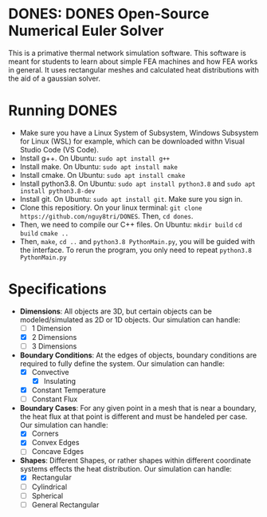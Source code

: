 # DONES: DONES Open-Source Numerical Euler Solver

This is a primative thermal network simulation software. This software is meant for students to learn about simple FEA machines and how FEA works in general. It uses rectangular meshes and calculated heat distributions with the aid of a gaussian solver.

# Running DONES

- Make sure you have a Linux System of Subsystem, Windows Subsystem for Linux (WSL) for example, which can be downloaded withn Visual Studio Code (VS Code).
- Install g++. On Ubuntu: `sudo apt install g++`
- Install make. On Ubuntu: `sudo apt install make`
- Install cmake. On Ubuntu: `sudo apt install cmake`
- Install python3.8. On Ubuntu: `sudo apt install python3.8` and `sudo apt install python3.8-dev`
- Install git. On Ubuntu: `sudo apt install git`. Make sure you sign in.
- Clone this repositiory. On your linux terminal: `git clone https://github.com/nguy8tri/DONES`. Then, `cd dones`.
- Then, we need to compile our C++ files. On Ubuntu:
    `mkdir build`
    `cd build`
    `cmake ..`
- Then, `make`, `cd ..` and `python3.8 PythonMain.py`, you will be guided with the interface. To rerun the program, you only need to repeat `python3.8 PythonMain.py`

# Specifications

- **Dimensions**: All objects are 3D, but certain objects can be modeled/simulated as 2D or 1D objects. Our simulation can handle:
    - [ ] 1 Dimension
    - [X] 2 Dimensions
    - [ ] 3 Dimensions

- **Boundary Conditions**: At the edges of objects, boundary conditions are required to fully define the system. Our simulation can handle:
    - [X] Convective
        - [X] Insulating
    - [X] Constant Temperature
    - [ ] Constant Flux

- **Boundary Cases**: For any given point in a mesh that is near a boundary, the heat flux at that point is different and must be handeled per case. Our simulation can handle:
    - [X] Corners
    - [X] Convex Edges
    - [ ] Concave Edges

- **Shapes**: Different Shapes, or rather shapes within different coordinate systems effects the heat distribution. Our simulation can handle:
    - [X] Rectangular
    - [ ] Cylindrical
    - [ ] Spherical
    - [ ] General Rectangular